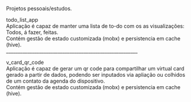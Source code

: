 Projetos pessoais/estudos.<br/>

todo_list_app<br/>
Aplicação é capaz de manter uma lista de to-do com os as visualizações: Todos, á fazer, feitas.<br/>
Contém gestão de estado customizada (mobx) e persistencia em cache (hive).<br/>
________________________________________________________<br/>

v_card_qr_code<br/>
Aplicação é capaz de gerar um qr code para compartilhar um virtual card gerado a partir de dados, podendo ser inputados via apliação ou colhidos de um contato da agenda do dispositivo.<br/>
Contém gestão de estado customizada (mobx) e persistencia em cache (hive).<br/>
